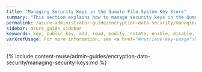```yaml
---
title: "Managing Security Keys in the Qumulo File System Key Store"
summary: "This section explains how to manage security keys in the Qumulo file system key store by using the <code>qq</code> CLI."
permalink: /azure-administrator-guide/encryption-data-security/managing-security-keys.html
sidebar: azure_guide_sidebar
keywords: key, public_key, add, read, modify, rotate, enable, disable, delete, display, lock, unlock
varXrefUsage: For more information, see <a href="#retrieve-key-usage">Retrieving Public Key Usage Information</a>.
---
```


{% include content-reuse/admin-guides/encryption-data-security/managing-security-keys.md %}
